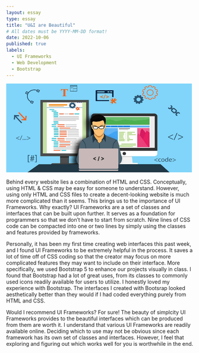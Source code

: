 ```yaml
---
layout: essay
type: essay
title: "U&I are Beautiful"
# All dates must be YYYY-MM-DD format!
date: 2022-10-06
published: true
labels:
  - UI Frameworks
  - Web Development
  - Bootstrap
---
```


<img width='500px' class="rounded float-start pe-4" src="../img/css.jpeg"/>

Behind every website lies a combination of HTML and CSS. Conceptually, using HTML & CSS may be easy for someone to understand. However, using only HTML and CSS files to create a decent-looking website is much more complicated than it seems. This brings us to the importance of UI Frameworks. Why exactly? UI Frameworks are a set of classes and interfaces that can be built upon further. It serves as a foundation for programmers so that we don’t have to start from scratch. Nine lines of CSS code can be compacted into one or two lines by simply using the classes and features provided by frameworks.

Personally, it has been my first time creating web interfaces this past week, and I found UI Frameworks to be extremely helpful in the process. It saves a lot of time off of CSS coding so that the creator may focus on more complicated features they may want to include on their interface. More specifically, we used Bootstrap 5 to enhance our projects visually in class. I found that Bootstrap had a lot of great uses, from its classes to commonly used icons readily available for users to utilize. I honestly loved my experience with Bootstrap. The interfaces I created with Bootsrap looked aesthetically better than they would if I had coded everything purely from HTML and CSS.

Would I recommend UI Frameworks? For sure! The beauty of simplcity UI Frameworks provides to the beautiful interfaces which can be produced from them are worth it. I understand that various UI Frameworks are readily available online. Deciding which to use may not be obvious since each framework has its own set of classes and interfaces. However, I feel that exploring and figuring out which works well for you is worthwhile in the end.
